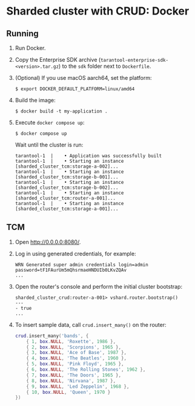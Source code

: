 # Sharded cluster with CRUD: Docker

## Running

1. Run Docker.

2. Copy the Enterprise SDK archive (`tarantool-enterprise-sdk-<version>.tar.gz`) to the `sdk` folder next to `Dockerfile`.

3. (Optional) If you use macOS aarch64, set the platform:

   ```shell
   $ export DOCKER_DEFAULT_PLATFORM=linux/amd64
   ```

4. Build the image:

   ```shell
   $ docker build -t my-application .
   ```

5. Execute `docker compose up`:

   ```shell
   $ docker compose up
   ```
   
   Wait until the cluster is run:

   ```shell
   tarantool-1  |    • Application was successfully built
   tarantool-1  |    • Starting an instance [sharded_cluster_tcm:storage-a-002]...
   tarantool-1  |    • Starting an instance [sharded_cluster_tcm:storage-b-001]...
   tarantool-1  |    • Starting an instance [sharded_cluster_tcm:storage-b-002]...
   tarantool-1  |    • Starting an instance [sharded_cluster_tcm:router-a-001]...
   tarantool-1  |    • Starting an instance [sharded_cluster_tcm:storage-a-001]...
   ```

## TCM

1. Open http://0.0.0.0:8080/.

2. Log in using generated credentials, for example:

   ```shell
   WRN Generated super admin credentials login=admin password=tF1FAurUm5mQhsrmaeHNDUIb0LKvZQAv
   ...

3. Open the router's console and perform the initial cluster bootstrap:

   ```shell
   sharded_cluster_crud:router-a-001> vshard.router.bootstrap()
   ---
   - true
   ...
   ```

4. To insert sample data, call `crud.insert_many()` on the router:

   ```lua
   crud.insert_many('bands', {
       { 1, box.NULL, 'Roxette', 1986 },
       { 2, box.NULL, 'Scorpions', 1965 },
       { 3, box.NULL, 'Ace of Base', 1987 },
       { 4, box.NULL, 'The Beatles', 1960 },
       { 5, box.NULL, 'Pink Floyd', 1965 },
       { 6, box.NULL, 'The Rolling Stones', 1962 },
       { 7, box.NULL, 'The Doors', 1965 },
       { 8, box.NULL, 'Nirvana', 1987 },
       { 9, box.NULL, 'Led Zeppelin', 1968 },
       { 10, box.NULL, 'Queen', 1970 }
   })
   ```
